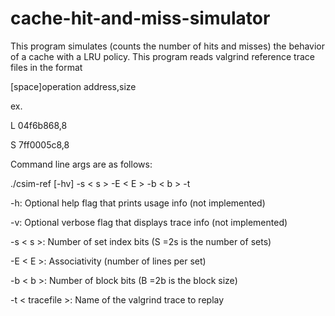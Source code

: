 # cache-hit-and-miss-simulator
This program simulates (counts the number of hits and misses) the behavior of a cache with a LRU policy. This program reads valgrind reference trace files 
in the format 

[space]operation address,size

ex.

L 04f6b868,8

S 7ff0005c8,8

Command line args are as follows:

./csim-ref [-hv] -s < s > -E < E > -b < b > -t <tracefile>
  
-h: Optional help flag that prints usage info (not implemented)
  
-v: Optional verbose flag that displays trace info (not implemented)
  
-s < s >: Number of set index bits (S =2s is the number of sets)
  
-E < E >: Associativity (number of lines per set)
  
-b < b >: Number of block bits (B =2b is the block size)
  
-t < tracefile >: Name of the valgrind trace to replay
  
